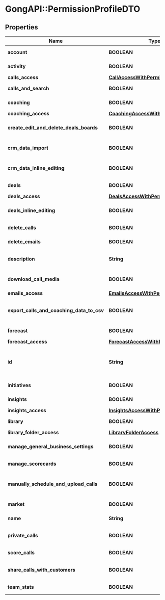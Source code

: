 # GongAPI::PermissionProfileDTO

## Properties
Name | Type | Description | Notes
------------ | ------------- | ------------- | -------------
**account** | **BOOLEAN** | User can view account pages. | [optional] 
**activity** | **BOOLEAN** | User can view activity pages. | [optional] 
**calls_access** | [**CallAccessWithPermissionLevel**](CallAccessWithPermissionLevel.md) |  | [optional] 
**calls_and_search** | **BOOLEAN** | User can view and search calls. | [optional] 
**coaching** | **BOOLEAN** | User can view coaching pages. | [optional] 
**coaching_access** | [**CoachingAccessWithPermissionLevel**](CoachingAccessWithPermissionLevel.md) |  | [optional] 
**create_edit_and_delete_deals_boards** | **BOOLEAN** | User can create/edit/delete deals boards. | [optional] 
**crm_data_import** | **BOOLEAN** | User can perform import of crm data. | [optional] 
**crm_data_inline_editing** | **BOOLEAN** | User can perform inline editing of crm data. | [optional] 
**deals** | **BOOLEAN** | User can view deals pages. | [optional] 
**deals_access** | [**DealsAccessWithPermissionLevel**](DealsAccessWithPermissionLevel.md) |  | [optional] 
**deals_inline_editing** | **BOOLEAN** | User can perform inline editing of deals. | [optional] 
**delete_calls** | **BOOLEAN** | User can delete calls. | [optional] 
**delete_emails** | **BOOLEAN** | User can delete emails. | [optional] 
**description** | **String** | Permission profile description. | [optional] 
**download_call_media** | **BOOLEAN** | User can download call media. | [optional] 
**emails_access** | [**EmailsAccessWithPermissionLevel**](EmailsAccessWithPermissionLevel.md) |  | [optional] 
**export_calls_and_coaching_data_to_csv** | **BOOLEAN** | User can export calls and coaching metrics data to CSV. | [optional] 
**forecast** | **BOOLEAN** | User can view forecast pages. | [optional] 
**forecast_access** | [**ForecastAccessWithPermissionLevel**](ForecastAccessWithPermissionLevel.md) |  | [optional] 
**id** | **String** | Unique numeric identifier of the permission profile (up to 20 digits). | [optional] 
**initiatives** | **BOOLEAN** | User can view initiatives page. | [optional] 
**insights** | **BOOLEAN** | User can view insights pages. | [optional] 
**insights_access** | [**InsightsAccessWithPermissionLevel**](InsightsAccessWithPermissionLevel.md) |  | [optional] 
**library** | **BOOLEAN** | User can view library pages. | [optional] 
**library_folder_access** | [**LibraryFolderAccess**](LibraryFolderAccess.md) |  | [optional] 
**manage_general_business_settings** | **BOOLEAN** | User can manage general business settings. | [optional] 
**manage_scorecards** | **BOOLEAN** | User can manage scorecards. | [optional] 
**manually_schedule_and_upload_calls** | **BOOLEAN** | User can manually schedule and upload calls. | [optional] 
**market** | **BOOLEAN** | User can view market page. | [optional] 
**name** | **String** | Permission profile name. | [optional] 
**private_calls** | **BOOLEAN** | User can set their own calls as private. | [optional] 
**score_calls** | **BOOLEAN** | User can score calls. | [optional] 
**share_calls_with_customers** | **BOOLEAN** | User can share calls with customers. | [optional] 
**team_stats** | **BOOLEAN** | User can view team stats page. | [optional] 

